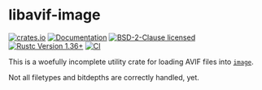 # libavif-image

[![crates.io](https://img.shields.io/crates/v/libavif-image.svg)](https://crates.io/crates/libavif-image)
[![Documentation](https://docs.rs/libavif-image/badge.svg)](https://docs.rs/libavif-image)
[![BSD-2-Clause licensed](https://img.shields.io/crates/l/libavif-image.svg)](../LICENSE)
[![Rustc Version 1.36+](https://img.shields.io/badge/rustc-1.36+-lightgray.svg)](https://blog.rust-lang.org/2019/07/04/Rust-1.36.0.html)
[![CI](https://github.com/njaard/libavif-rs/workflows/CI/badge.svg)](https://github.com/njaard/libavif-rs/actions?query=workflow%3ACI)

This is a woefully incomplete utility crate
for loading AVIF files into [`image`](https://crates.io/crates/image).

Not all filetypes and bitdepths are correctly handled, yet.
